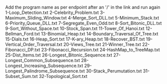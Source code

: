 Add the program name as per endpoint after an '/' in the link and run again
1-Loop_Detection.txt
2-Celebrity_Problem.txt
3-Maximum_Sliding_Window.txt
4-Merge_Sort_DLL.txt
5-Minimum_Stack.txt
6-Priority_Queue_DLL.txt
7-Segregate_Even_Odd.txt
8-Sort_Bitonic_DLL.txt
9-Sort_Without_Space.txt
10-Stock_Span.txt
11-Tower_Of_Hanoi.txt
12-Bellman_Ford.txt
13-Binomial_Heap.txt
14-Boundary_Traversal_Of_Tree.txt
15-Dials.txt
16-Heap_Sort.txt
17-K-ary_Heap.txt
18-Recover_BST.txt
19-Vertical_Order_Traversal.txt
20-Views_Tree.txt
21-Winner_Tree.txt
22-Fibonacci_DP.txt
23-Fibonacci_Recursion.txt
24-HashMap_to_TreeMap.txt
25-Dist_Items.txt
26-Longest_Bitonic_Sequence.txt
27-Longest_Common_Subsequence.txt
28-Longest_Increasing_Subsequence.txt
29-Longest_Palindrome_Subsequence.txt
30-Stack_Perumutation.txt
31-Subset_Sum.txt
32-Topological_Sort.txt


